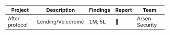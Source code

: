 |Project|Description|Findings|Report|Team|
|-------|-----------|--------|------|------|
|After protocol|Lending/Velodrome|1M, 5L|[📄](https://github.com/user-attachments/files/19521980/After.Finance.Report.pdf)|Arsen Security|

